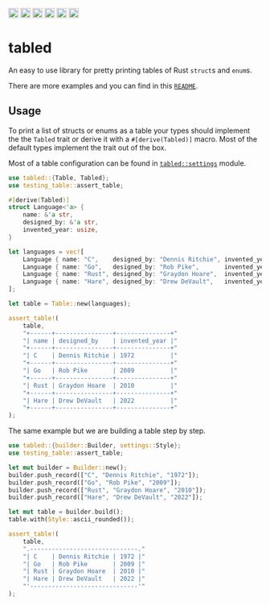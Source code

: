 [<img alt="github" src="https://img.shields.io/badge/github-zhiburt/tabled-8da0cb?style=for-the-badge&labelColor=555555&logo=github" height="20">](https://github.com/zhiburt/tabled/)
[<img alt="crates.io" src="https://img.shields.io/crates/v/tabled.svg?style=for-the-badge&color=fc8d62&logo=rust" height="20">](https://crates.io/crates/tabled)
[<img alt="docs.rs" src="https://img.shields.io/badge/docs.rs-tabled-66c2a5?style=for-the-badge&labelColor=555555&logo=docs.rs" height="20">](https://docs.rs/tabled)
[<img alt="build status" src="https://img.shields.io/github/actions/workflow/status/zhiburt/tabled/ci.yml?branch=master&style=for-the-badge" height="20">](https://github.com/zhiburt/tabled/actions)
[<img alt="coverage" src="https://img.shields.io/coveralls/github/zhiburt/tabled/master?style=for-the-badge" height="20">](https://coveralls.io/github/zhiburt/tabled)
[<img alt="dependency status" src="https://deps.rs/repo/github/zhiburt/tabled/status.svg?style=for-the-badge" height="20">](https://deps.rs/repo/github/zhiburt/tabled)

# tabled

An easy to use library for pretty printing tables of Rust `struct`s and `enum`s.

There are more examples and you can find in this [`README`](https://github.com/zhiburt/tabled/blob/master/README.md).

## Usage

To print a list of structs or enums as a table your types should implement the the `Tabled` trait or derive it with a `#[derive(Tabled)]` macro.
Most of the default types implement the trait out of the box.

Most of a table configuration can be found in [`tabled::settings`](https://docs.rs/tabled/latest/tabled/settings/index.html) module.

```rust
use tabled::{Table, Tabled};
use testing_table::assert_table;

#[derive(Tabled)]
struct Language<'a> {
    name: &'a str,
    designed_by: &'a str,
    invented_year: usize,
}

let languages = vec![
    Language { name: "C",    designed_by: "Dennis Ritchie", invented_year: 1972 },
    Language { name: "Go",   designed_by: "Rob Pike",       invented_year: 2009 },
    Language { name: "Rust", designed_by: "Graydon Hoare",  invented_year: 2010 },
    Language { name: "Hare", designed_by: "Drew DeVault",   invented_year: 2022 },
];

let table = Table::new(languages);

assert_table!(
    table,
    "+------+----------------+---------------+"
    "| name | designed_by    | invented_year |"
    "+------+----------------+---------------+"
    "| C    | Dennis Ritchie | 1972          |"
    "+------+----------------+---------------+"
    "| Go   | Rob Pike       | 2009          |"
    "+------+----------------+---------------+"
    "| Rust | Graydon Hoare  | 2010          |"
    "+------+----------------+---------------+"
    "| Hare | Drew DeVault   | 2022          |"
    "+------+----------------+---------------+"
);
```

The same example but we are building a table step by step.

```rust
use tabled::{builder::Builder, settings::Style};
use testing_table::assert_table;

let mut builder = Builder::new();
builder.push_record(["C", "Dennis Ritchie", "1972"]);
builder.push_record(["Go", "Rob Pike", "2009"]);
builder.push_record(["Rust", "Graydon Hoare", "2010"]);
builder.push_record(["Hare", "Drew DeVault", "2022"]);

let mut table = builder.build();
table.with(Style::ascii_rounded());

assert_table!(
    table,
    ".------------------------------."
    "| C    | Dennis Ritchie | 1972 |"
    "| Go   | Rob Pike       | 2009 |"
    "| Rust | Graydon Hoare  | 2010 |"
    "| Hare | Drew DeVault   | 2022 |"
    "'------------------------------'"
);
```